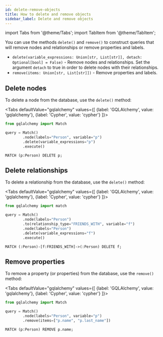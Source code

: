 ```yaml
---
id: delete-remove-objects
title: How to delete and remove objects
sidebar_label: Delete and remove objects
---
```


import Tabs from '@theme/Tabs';
import TabItem from '@theme/TabItem';

You can use the methods `delete()` and `remove()` to construct queries that will
remove nodes and relationships or remove properties and labels.

- `delete(variable_expressions: Union[str, List[str]], detach: Optional[bool] = False)` -
  Remove nodes and relationships. Set the argument `detach` to true in order to
  delete nodes with their relationships.
- `remove(items: Union[str, List[str]])` - Remove properties and labels.

## Delete nodes

To delete a node from the database, use the `delete()` method:

<Tabs
  defaultValue="gqlalchemy"
  values={[
    {label: 'GQLAlchemy', value: 'gqlalchemy'},
    {label: 'Cypher', value: 'cypher'}
  ]}>
  <TabItem value="gqlalchemy">

```python
from gqlalchemy import Match

query = Match()
        .node(labels="Person", variable="p")
        .delete(variable_expressions="p")
        .execute()
```

  </TabItem>
  <TabItem value="cypher">

```cypher
MATCH (p:Person) DELETE p;
```

</TabItem>
</Tabs>

## Delete relationships

To delete a relationship from the database, use the `delete()` method:

<Tabs
  defaultValue="gqlalchemy"
  values={[
    {label: 'GQLAlchemy', value: 'gqlalchemy'},
    {label: 'Cypher', value: 'cypher'}
  ]}>
  <TabItem value="gqlalchemy">

```python
from gqlalchemy import match

query = Match()
        .node(labels="Person")
        .to(relationship_type="FRIENDS_WITH", variable="f")
        .node(labels="Person")
        .delete(variable_expressions="f")
        .execute()
```

  </TabItem>
  <TabItem value="cypher">

```cypher
MATCH (:Person)-[f:FRIENDS_WITH]->(:Person) DELETE f;
```

</TabItem>
</Tabs>

## Remove properties

To remove a property (or properties) from the database, use the `remove()` method:

<Tabs
  defaultValue="gqlalchemy"
  values={[
    {label: 'GQLAlchemy', value: 'gqlalchemy'},
    {label: 'Cypher', value: 'cypher'}
  ]}>
  <TabItem value="gqlalchemy">

```python
from gqlalchemy import Match

query = Match()
        .node(labels="Person", variable="p")
        .remove(items=["p.name", "p.last_name"])
```

  </TabItem>
  <TabItem value="cypher">

```cypher
MATCH (p:Person) REMOVE p.name;
```

</TabItem>
</Tabs>
